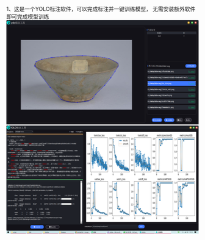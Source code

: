 1、这是一个YOLO标注软件，可以完成标注并一键训练模型， 无需安装额外软件即可完成模型训练
![image](https://github.com/tanging/dubhe/blob/main/231.png)
![image](https://github.com/tanging/dubhe/blob/main/61.png)
